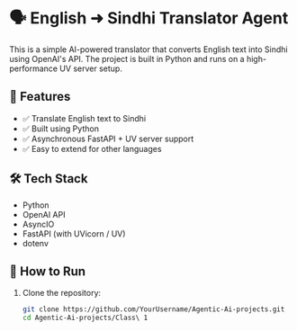 # 🗣️ English ➜ Sindhi Translator Agent

This is a simple AI-powered translator that converts English text into Sindhi using OpenAI's API. The project is built in Python and runs on a high-performance UV server setup.

## 🚀 Features
- ✅ Translate English text to Sindhi
- ✅ Built using Python
- ✅ Asynchronous FastAPI + UV server support
- ✅ Easy to extend for other languages

## 🛠️ Tech Stack
- Python
- OpenAI API
- AsyncIO
- FastAPI (with UVicorn / UV)
- dotenv

## 📁 How to Run

1. Clone the repository:
   ```bash
   git clone https://github.com/YourUsername/Agentic-Ai-projects.git
   cd Agentic-Ai-projects/Class\ 1
